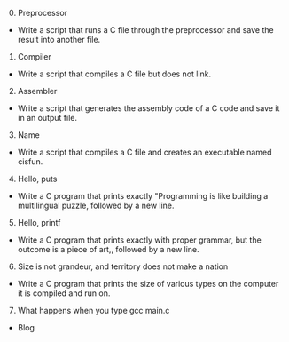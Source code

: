 0. Preprocessor
* Write a script that runs a C file through the preprocessor and save the result into another file.
1. Compiler
* Write a script that compiles a C file but does not link.
2. Assembler
* Write a script that generates the assembly code of a C code and save it in an output file.
3. Name
* Write a script that compiles a C file and creates an executable named cisfun.
4. Hello, puts
* Write a C program that prints exactly "Programming is like building a multilingual puzzle, followed by a new line.
5. Hello, printf
* Write a C program that prints exactly with proper grammar, but the outcome is a piece of art,, followed by a new line.
6. Size is not grandeur, and territory does not make a nation
* Write a C program that prints the size of various types on the computer it is compiled and run on.
7. What happens when you type gcc main.c
* Blog
